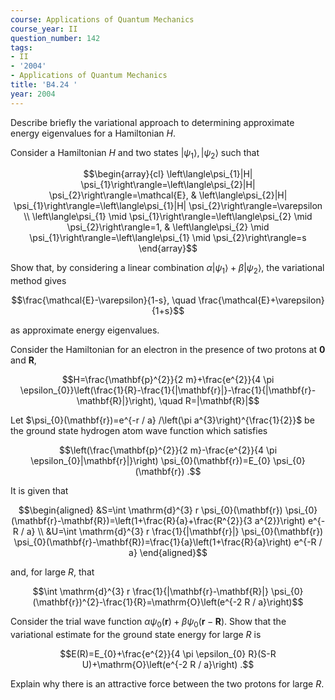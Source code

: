 ```yaml
---
course: Applications of Quantum Mechanics
course_year: II
question_number: 142
tags:
- II
- '2004'
- Applications of Quantum Mechanics
title: 'B4.24 '
year: 2004
---
```



Describe briefly the variational approach to determining approximate energy eigenvalues for a Hamiltonian $H$.

Consider a Hamiltonian $H$ and two states $\left|\psi_{1}\right\rangle,\left|\psi_{2}\right\rangle$ such that

$$\begin{array}{cl}
\left\langle\psi_{1}|H| \psi_{1}\right\rangle=\left\langle\psi_{2}|H| \psi_{2}\right\rangle=\mathcal{E}, & \left\langle\psi_{2}|H| \psi_{1}\right\rangle=\left\langle\psi_{1}|H| \psi_{2}\right\rangle=\varepsilon \\
\left\langle\psi_{1} \mid \psi_{1}\right\rangle=\left\langle\psi_{2} \mid \psi_{2}\right\rangle=1, & \left\langle\psi_{2} \mid \psi_{1}\right\rangle=\left\langle\psi_{1} \mid \psi_{2}\right\rangle=s
\end{array}$$

Show that, by considering a linear combination $\alpha\left|\psi_{1}\right\rangle+\beta\left|\psi_{2}\right\rangle$, the variational method gives

$$\frac{\mathcal{E}-\varepsilon}{1-s}, \quad \frac{\mathcal{E}+\varepsilon}{1+s}$$

as approximate energy eigenvalues.

Consider the Hamiltonian for an electron in the presence of two protons at $\mathbf{0}$ and $\mathbf{R}$,

$$H=\frac{\mathbf{p}^{2}}{2 m}+\frac{e^{2}}{4 \pi \epsilon_{0}}\left(\frac{1}{R}-\frac{1}{|\mathbf{r}|}-\frac{1}{|\mathbf{r}-\mathbf{R}|}\right), \quad R=|\mathbf{R}|$$

Let $\psi_{0}(\mathbf{r})=e^{-r / a} /\left(\pi a^{3}\right)^{\frac{1}{2}}$ be the ground state hydrogen atom wave function which satisfies

$$\left(\frac{\mathbf{p}^{2}}{2 m}-\frac{e^{2}}{4 \pi \epsilon_{0}|\mathbf{r}|}\right) \psi_{0}(\mathbf{r})=E_{0} \psi_{0}(\mathbf{r}) .$$

It is given that

$$\begin{aligned}
&S=\int \mathrm{d}^{3} r \psi_{0}(\mathbf{r}) \psi_{0}(\mathbf{r}-\mathbf{R})=\left(1+\frac{R}{a}+\frac{R^{2}}{3 a^{2}}\right) e^{-R / a} \\
&U=\int \mathrm{d}^{3} r \frac{1}{|\mathbf{r}|} \psi_{0}(\mathbf{r}) \psi_{0}(\mathbf{r}-\mathbf{R})=\frac{1}{a}\left(1+\frac{R}{a}\right) e^{-R / a}
\end{aligned}$$

and, for large $R$, that

$$\int \mathrm{d}^{3} r \frac{1}{|\mathbf{r}-\mathbf{R}|} \psi_{0}(\mathbf{r})^{2}-\frac{1}{R}=\mathrm{O}\left(e^{-2 R / a}\right)$$

Consider the trial wave function $\alpha \psi_{0}(\mathbf{r})+\beta \psi_{0}(\mathbf{r}-\mathbf{R})$. Show that the variational estimate for the ground state energy for large $R$ is

$$E(R)=E_{0}+\frac{e^{2}}{4 \pi \epsilon_{0} R}(S-R U)+\mathrm{O}\left(e^{-2 R / a}\right) .$$

Explain why there is an attractive force between the two protons for large $R$.